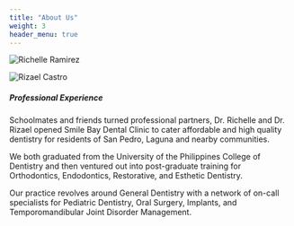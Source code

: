 ```yaml
---
title: "About Us"
weight: 3
header_menu: true
---
```


![Richelle Ramirez](images/richi-ramirez.png)


![Rizael Castro](images/rizael-castro.png)

##### Professional Experience

Schoolmates and friends turned professional partners, Dr. Richelle and Dr. Rizael opened Smile Bay Dental Clinic to cater affordable and high quality dentistry for residents of San Pedro, Laguna and nearby communities. 

We both graduated from the University of the Philippines College of Dentistry and then ventured out into post-graduate training for Orthodontics, Endodontics, Restorative, and Esthetic Dentistry. 

Our practice revolves around General Dentistry with a network of on-call specialists for Pediatric Dentistry, Oral Surgery, Implants, and Temporomandibular Joint Disorder Management.
